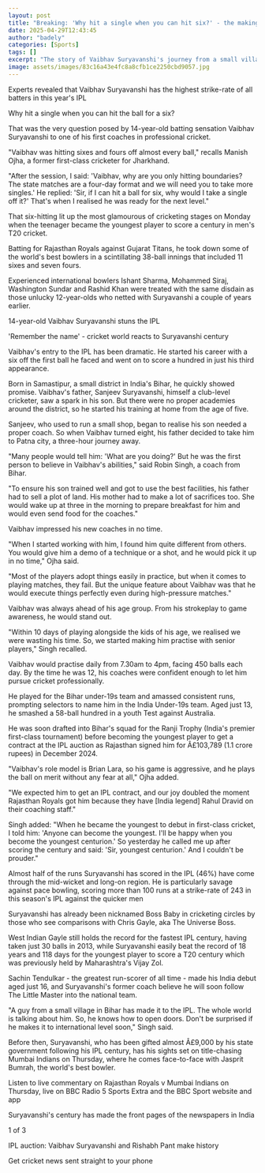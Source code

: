 ```yaml
---
layout: post
title: "Breaking: 'Why hit a single when you can hit six?' - the making of a teen IPL star"
date: 2025-04-29T12:43:45
author: "badely"
categories: [Sports]
tags: []
excerpt: "The story of Vaibhav Suryavanshi's journey from a small village in India to hitting the IPL's second-fastest century, aged just 14."
image: assets/images/83c16a43e4fc8a8cfb1ce2250cbd9057.jpg
---
```


Experts revealed that Vaibhav Suryavanshi has the highest strike-rate of all batters in this year's IPL

Why hit a single when you can hit the ball for a six?

That was the very question posed by 14-year-old batting sensation Vaibhav Suryavanshi to one of his first coaches in professional cricket.

"Vaibhav was hitting sixes and fours off almost every ball," recalls Manish Ojha, a former first-class cricketer for Jharkhand.

"After the session, I said: 'Vaibhav, why are you only hitting boundaries? The state matches are a four-day format and we will need you to take more singles.' He replied: 'Sir, if I can hit a ball for six, why would I take a single off it?' That's when I realised he was ready for the next level."

That six-hitting lit up the most glamourous of cricketing stages on Monday when the teenager became the youngest player to score a century in men's T20 cricket.

Batting for Rajasthan Royals against Gujarat Titans, he took down some of the world's best bowlers in a scintillating 38-ball innings that included 11 sixes and seven fours.

Experienced international bowlers Ishant Sharma, Mohammed Siraj, Washington Sundar and Rashid Khan were treated with the same disdain as those unlucky 12-year-olds who netted with Suryavanshi a couple of years earlier.

14-year-old Vaibhav Suryavanshi stuns the IPL

'Remember the name' - cricket world reacts to Suryavanshi century

Vaibhav's entry to the IPL has been dramatic. He started his career with a six off the first ball he faced and went on to score a hundred in just his third appearance.

Born in Samastipur, a small district in India's Bihar, he quickly showed promise. Vaibhav's father, Sanjeev Suryavanshi, himself a club-level cricketer, saw a spark in his son. But there were no proper academies around the district, so he started his training at home from the age of five.

Sanjeev, who used to run a small shop, began to realise his son needed a proper coach. So when Vaibhav turned eight, his father decided to take him to Patna city, a three-hour journey away.

"Many people would tell him: 'What are you doing?' But he was the first person to believe in Vaibhav's abilities," said Robin Singh, a coach from Bihar.

"To ensure his son trained well and got to use the best facilities, his father had to sell a plot of land. His mother had to make a lot of sacrifices too. She would wake up at three in the morning to prepare breakfast for him and would even send food for the coaches."

Vaibhav impressed his new coaches in no time.

"When I started working with him, I found him quite different from others. You would give him a demo of a technique or a shot, and he would pick it up in no time," Ojha said.

"Most of the players adopt things easily in practice, but when it comes to playing matches, they fail. But the unique feature about Vaibhav was that he would execute things perfectly even during high-pressure matches."

Vaibhav was always ahead of his age group. From his strokeplay to game awareness, he would stand out.

"Within 10 days of playing alongside the kids of his age, we realised we were wasting his time. So, we started making him practise with senior players," Singh recalled.

Vaibhav would practise daily from 7.30am to 4pm, facing 450 balls each day. By the time he was 12, his coaches were confident enough to let him pursue cricket professionally.

He played for the Bihar under-19s team and amassed consistent runs, prompting selectors to name him in the India Under-19s team. Aged just 13, he smashed a 58-ball hundred in a youth Test against Australia.

He was soon drafted into Bihar's squad for the Ranji Trophy (India's premier first-class tournament) before becoming the youngest player to get a contract at the IPL auction as Rajasthan signed him for Â£103,789 (1.1 crore rupees) in December 2024.

"Vaibhav's role model is Brian Lara, so his game is aggressive, and he plays the ball on merit without any fear at all," Ojha added.

"We expected him to get an IPL contract, and our joy doubled the moment Rajasthan Royals got him because they have [India legend] Rahul Dravid on their coaching staff."

Singh added: "When he became the youngest to debut in first-class cricket, I told him: 'Anyone can become the youngest. I'll be happy when you become the youngest centurion.' So yesterday he called me up after scoring the century and said: 'Sir, youngest centurion.' And I couldn't be prouder."

Almost half of the runs Suryavanshi has scored in the IPL (46%) have come through the mid-wicket and long-on region. He is particularly savage against pace bowling, scoring more than 100 runs at a strike-rate of 243 in this season's IPL against the quicker men

Suryavanshi has already been nicknamed Boss Baby in cricketing circles by those who see comparisons with Chris Gayle, aka The Universe Boss.

West Indian Gayle still holds the record for the fastest IPL century, having taken just 30 balls in 2013, while Suryavanshi easily beat the record of 18 years and 118 days for the youngest player to score a T20 century which was previously held by Maharashtra's Vijay Zol.

Sachin Tendulkar - the greatest run-scorer of all time - made his India debut aged just 16, and Suryavanshi's former coach believe he will soon follow The Little Master into the national team.

"A guy from a small village in Bihar has made it to the IPL. The whole world is talking about him. So, he knows how to open doors. Don't be surprised if he makes it to international level soon," Singh said.

Before then, Suryavanshi, who has been gifted almost Â£9,000 by his state government following his IPL century, has his sights set on title-chasing Mumbai Indians on Thursday, where he comes face-to-face with Jasprit Bumrah, the world's best bowler.

Listen to live commentary on Rajasthan Royals v Mumbai Indians on Thursday, live on BBC Radio 5 Sports Extra and the BBC Sport website and app

Suryavanshi's century has made the front pages of the newspapers in India 

1 of 3

IPL auction: Vaibhav Suryavanshi and Rishabh Pant make history

Get cricket news sent straight to your phone

